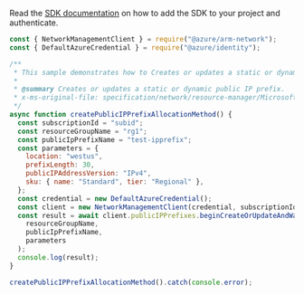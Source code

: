 Read the [SDK documentation](https://github.com/Azure/azure-sdk-for-js/blob/%40azure%2Farm-network_27.0.0/sdk/network/arm-network/README.md) on how to add the SDK to your project and authenticate.

```javascript
const { NetworkManagementClient } = require("@azure/arm-network");
const { DefaultAzureCredential } = require("@azure/identity");

/**
 * This sample demonstrates how to Creates or updates a static or dynamic public IP prefix.
 *
 * @summary Creates or updates a static or dynamic public IP prefix.
 * x-ms-original-file: specification/network/resource-manager/Microsoft.Network/stable/2021-05-01/examples/PublicIpPrefixCreateCustomizedValues.json
 */
async function createPublicIPPrefixAllocationMethod() {
  const subscriptionId = "subid";
  const resourceGroupName = "rg1";
  const publicIpPrefixName = "test-ipprefix";
  const parameters = {
    location: "westus",
    prefixLength: 30,
    publicIPAddressVersion: "IPv4",
    sku: { name: "Standard", tier: "Regional" },
  };
  const credential = new DefaultAzureCredential();
  const client = new NetworkManagementClient(credential, subscriptionId);
  const result = await client.publicIPPrefixes.beginCreateOrUpdateAndWait(
    resourceGroupName,
    publicIpPrefixName,
    parameters
  );
  console.log(result);
}

createPublicIPPrefixAllocationMethod().catch(console.error);
```
